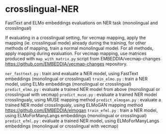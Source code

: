 # crosslingual-NER
FastText and ELMo embeddings evaluations on NER task (monolingual and crosslingual)

If evaluating in a crosslingual setting, for vecmap mapping, apply the mapping (ie. crosslingual mode) already during the training, for other methods of mapping, train a normal monolingual model. For all methods, apply mapping during evaluation. For vecmap mapping, use matrices produced with `map_with_matrix.py` script from EMBEDDIA/vecmap-changes https://github.com/EMBEDDIA/vecmap-changes repository.

`ner_fasttext.py` : train and evaluate a NER model, using FastText embeddings (monolingual or crosslingual)
`train_elmo.py` : train a NER model, using ELMo embeddings (monolingual or crosslingual)
`predict_elmo.py` : evaluate a trained NER model from above (monolingual or crosslingual with vecmap)
`predict_muse.py` : evaluate a trained NER model crosslingualy, using MUSE mapping method
`predict_elmogan.py` : evaluate a trained NER model crosslingualy, using ELMoGAN mapping method https://github.com/EMBEDDIA/elmogan
`train_efml.py` : train a NER model, using ELMoForManyLangs embeddings (monolingual or crosslingual)
`predict_efml.py` : evaluate a trained NER model, using ELMoForManyLangs embeddings (monolingual or crosslingual with vecmap)

